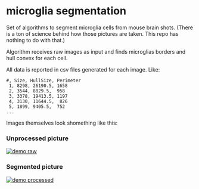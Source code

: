 # microglia segmentation

Set of algorithms to segment microglia cells from mouse brain shots. 
(There is a ton of science behind how those pictures are taken. This repo has nothing to do with that.) 

Algorithm receives raw images as input and finds microglias borders and hull convex for each cell. 

All data is reported in csv files generated for each image. 
Like:

```
#, Size, HullSize, Perimeter
 1, 8298, 26190.5, 1658
 2, 3544, 8829.5,  958
 3, 3378, 19413.5, 1197
 4, 3130, 11644.5,  826
 5, 1899, 9405.5,  752
...
```

Images themselves look shomething like this:

### Unprocessed picture
<a href="https://imgbb.com/"><img src="https://image.ibb.co/fJKDep/demo_raw.png" alt="demo raw" border="0" /></a>


### Segmented picture
<a href="https://imgbb.com/"><img src="https://image.ibb.co/jTFas9/demo_processed.png" alt="demo processed" border="0" /></a>
